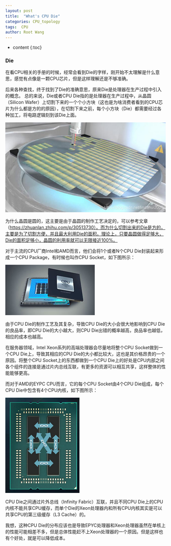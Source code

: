 ```yaml
---
layout: post
title:  "What's CPU Die"
categories: CPU_topology
tags:  CPU
author: Root Wang
---
```


* content
{:toc}

### Die

在看CPU相关的手册的时候，经常会看到Die的字样，刚开始不太理解是什么意思，感觉有点像是一颗CPU芯片，但是这样理解还是不够准确。

后来各种查找，终于找到了Die的准确意思，原来Die是处理器在生产过程中引入的概念。
总的来说，Die或者CPU Die指的是处理器在生产过程中，从晶圆（Silicon Wafer）上切割下来的一个个小方块（这也是为啥消费者看到的CPU芯片为什么都是方的的原因），在切割下来之前，每个小方块（Die）都需要经过各种加工，将电路逻辑刻到该Die上面。

![](https://github.com/XGWang0/xgwang0.github.io/raw/master/_images/cpu_die_1.png)

为什么晶圆是圆的，这主要是由于晶圆的制作工艺决定的，可以参考文章（https://zhuanlan.zhihu.com/p/30513730）。而为什么切割出来的Die是方的，主要是为了切割方便，并且最大利用Die的面积。理论上，只要晶圆做得足够大，Die的面积足够小，晶圆的利用率就可以无限接近100%。

对于主流的CPU厂商Intel和AMD而言，他们会将1个或者N个CPU Die封装起来形成一个CPU Package，有时候也叫作CPU Socket，如下图所示：

![](https://github.com/XGWang0/xgwang0.github.io/raw/master/_images/cpu_die_2.png)


由于CPU Die的制作工艺及其复杂，导致CPU Die的大小会很大地影响到CPU Die的良品率，即CPU Die的大小越大，则CPU Die出错的概率越高，良品率也越低，相应的成本也越高。

在服务器领域，Intel Xeon系列的高端处理器会尽量地将整个CPU Socket做到一个CPU Die上，导致其相应的CPU Die的大小都比较大，这也是其价格昂贵的一个原因。将整个CPU Socket上的东西都做到一个CPU Die上的好处是CPU内部之间各个组件的连接是通过片内总线互联，有更多的资源可以相互共享，这样整体的性能能够更高。

而对于AMD的EYPC CPU而言，它的每个CPU Socket由4个CPU Die组成，每个CPU Die中包含有4个CPU内核，如下图所示：

![](https://github.com/XGWang0/xgwang0.github.io/raw/master/_images/cpu_die_3.png)

CPU Die之间通过片外总线（Infinity Fabric）互联，并且不同CPU Die上的CPU内核不能共享CPU缓存，而单个Die的Xeon处理器内和所有CPU内核其实是可以共享CPU的第三级缓存（L3 Cache）的。

我想，这种CPU Die的分布应该也是导致EPYC处理器和Xeon处理器虽然在单核上的性能可能相差不多，但是总体性能赶不上Xeon处理器的一个原因。但是这样也有个好处，就是可以降低成本。
